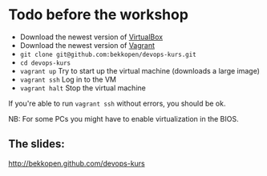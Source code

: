 Todo before the workshop
========================

* Download the newest version of [VirtualBox](https://www.virtualbox.org/wiki/Downloads)
* Download the newest version of [Vagrant](http://downloads.vagrantup.com/)
* ```git clone git@github.com:bekkopen/devops-kurs.git```
* ```cd devops-kurs```
* ```vagrant up``` Try to start up the virtual machine (downloads a large image)
* ```vagrant ssh``` Log in to the VM
* ```vagrant halt``` Stop the virtual machine

If you're able to run ```vagrant ssh``` without errors, you should be ok.

NB: For some PCs you might have to enable virtualization in the BIOS.

The slides:
-----------

http://bekkopen.github.com/devops-kurs

